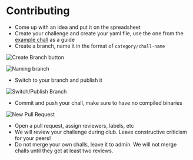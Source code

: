 # Contributing

- Come up with an idea and put it on the spreadsheet
- Create your challenge and create your yaml file, use the one from the [example chall](https://github.com/BCACTF/bcactf-4.0/blob/main/example/chall.yaml) as a guide
- Create a branch, name it in the format of `category/chall-name`

![Create Branch button](https://media.discordapp.net/attachments/829826615269785613/956348634000130069/unknown.png "Create Branch button")

![Naming branch](https://media.discordapp.net/attachments/829826615269785613/956348738811609158/unknown.png "Naming branch")

- Switch to your branch and publish it

![Switch/Publish Branch](https://media.discordapp.net/attachments/829826615269785613/956349386655416431/unknown.png "Switch/Publish Branch")
- Commit and push your chall, make sure to have no compiled binaries

![New Pull Request](https://media.discordapp.net/attachments/829826615269785613/956382914000609380/unknown.png "New Pull Request")
- Open a pull request, assign reviewers, labels, etc
- We will review your challenge during club. Leave constructive criticism for your peers!
- Do not merge your own challs, leave it to admin. We will not merge challs until they get at least two reviews.
